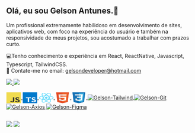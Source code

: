 ## Olá, eu sou Gelson Antunes.👋

Um profissional extremamente habilidoso em desenvolvimento de sites, aplicativos web, com foco na experiência do usuário e também na responsividade de meus projetos, sou acostumado a trabalhar com prazos curto.

 💻Tenho conhecimento e experiência em React, ReactNative, Javascript, Typescript, TailwindCSS. <br>
💬 Contate-me no email: gelsondeveloper@hotmail.com


 <div>
  <a href="https://github.com/antunesgelson">
  <img height="180em" src="https://github-readme-stats.vercel.app/api?username=antunesgelson&show_icons=true&theme=dracula&include_all_commits=true&count_private=true"/>
  <img height="180em" src="https://github-readme-stats.vercel.app/api/top-langs/?username=antunesgelson&layout=compact&langs_count=7&theme=dracula"/>
</div>
  
 <div style="display: inline_block"><br>
  <img align="center" alt="Gelson-Js" height="30" width="40" src="https://raw.githubusercontent.com/devicons/devicon/master/icons/javascript/javascript-original.svg">
  <img align="center" alt="Gelson-Ts" height="30" width="40" src="https://raw.githubusercontent.com/devicons/devicon/master/icons/typescript/typescript-original.svg">
  <img align="center" alt="Gelson-React" height="30" width="40" src="https://raw.githubusercontent.com/devicons/devicon/master/icons/react/react-original.svg">
  <img align="center" alt="Gelson-HTML" height="30" width="40" src="https://raw.githubusercontent.com/devicons/devicon/master/icons/html5/html5-original.svg">
  <img align="center" alt="Gelson-CSS" height="30" width="40" src="https://raw.githubusercontent.com/devicons/devicon/master/icons/css3/css3-original.svg">
  <img  align="center" height="30" width="40" alt="Gelson-Tailwind" src="https://cdn.jsdelivr.net/gh/devicons/devicon@latest/icons/tailwindcss/tailwindcss-original.svg" />
  <img align="center" height="30" width="40" alt="Gelson-Git" src="https://cdn.jsdelivr.net/gh/devicons/devicon/icons/git/git-original.svg">   
  <img align="center" height="30" width="40" alt="Gelson-Axios"  src="https://cdn.jsdelivr.net/gh/devicons/devicon@latest/icons/axios/axios-plain.svg" />
  <img  align="center" height="30" width="40" alt="Gelson-Figma"  src="https://cdn.jsdelivr.net/gh/devicons/devicon@latest/icons/figma/figma-original.svg" />
</div>

  ##
 
<div> 
  <a href="https://instagram.com/antunesgelson_" target="_blank"><img src="https://img.shields.io/badge/-Instagram-%23E4405F?style=for-the-badge&logo=instagram&logoColor=white" target="_blank"></a>
  <a href="https://www.linkedin.com/in/gelsondeveloper/" target="_blank"><img src="https://img.shields.io/badge/-LinkedIn-%230077B5?style=for-the-badge&logo=linkedin&logoColor=white" target="_blank"></a> 
</div>

